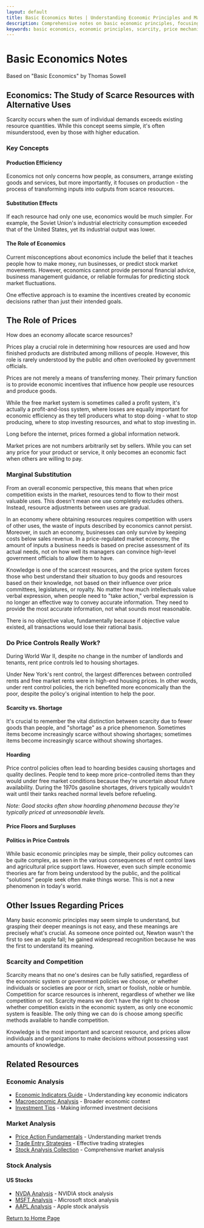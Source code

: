 ```yaml
---
layout: default
title: Basic Economics Notes | Understanding Economic Principles and Market Dynamics
description: Comprehensive notes on basic economic principles, focusing on scarcity, price mechanisms, and market dynamics. Learn about the fundamental concepts that drive economic decision-making and market behavior.
keywords: basic economics, economic principles, scarcity, price mechanism, market dynamics, economic theory, Thomas Sowell, market efficiency, price controls, economic incentives, resource allocation
---
```


# Basic Economics Notes

Based on "Basic Economics" by Thomas Sowell

## Economics: The Study of Scarce Resources with Alternative Uses

Scarcity occurs when the sum of individual demands exceeds existing resource quantities. While this concept seems simple, it's often misunderstood, even by those with higher education.

### Key Concepts

#### Production Efficiency

Economics not only concerns how people, as consumers, arrange existing goods and services, but more importantly, it focuses on production - the process of transforming inputs into outputs from scarce resources.

#### Substitution Effects

If each resource had only one use, economics would be much simpler. For example, the Soviet Union's industrial electricity consumption exceeded that of the United States, yet its industrial output was lower.

#### The Role of Economics

Current misconceptions about economics include the belief that it teaches people how to make money, run businesses, or predict stock market movements. However, economics cannot provide personal financial advice, business management guidance, or reliable formulas for predicting stock market fluctuations.

One effective approach is to examine the incentives created by economic decisions rather than just their intended goals.

## The Role of Prices

How does an economy allocate scarce resources?

Prices play a crucial role in determining how resources are used and how finished products are distributed among millions of people. However, this role is rarely understood by the public and often overlooked by government officials.

Prices are not merely a means of transferring money. Their primary function is to provide economic incentives that influence how people use resources and produce goods.

While the free market system is sometimes called a profit system, it's actually a profit-and-loss system, where losses are equally important for economic efficiency as they tell producers what to stop doing - what to stop producing, where to stop investing resources, and what to stop investing in.

Long before the internet, prices formed a global information network.

Market prices are not numbers arbitrarily set by sellers. While you can set any price for your product or service, it only becomes an economic fact when others are willing to pay.

### Marginal Substitution

From an overall economic perspective, this means that when price competition exists in the market, resources tend to flow to their most valuable uses. This doesn't mean one use completely excludes others. Instead, resource adjustments between uses are gradual.

In an economy where obtaining resources requires competition with users of other uses, the waste of inputs described by economics cannot persist. Moreover, in such an economy, businesses can only survive by keeping costs below sales revenue. In a price-regulated market economy, the amount of inputs a business needs is based on precise assessment of its actual needs, not on how well its managers can convince high-level government officials to allow them to have.

Knowledge is one of the scarcest resources, and the price system forces those who best understand their situation to buy goods and resources based on their knowledge, not based on their influence over price committees, legislatures, or royalty. No matter how much intellectuals value verbal expression, when people need to "take action," verbal expression is no longer an effective way to convey accurate information. They need to provide the most accurate information, not what sounds most reasonable.

There is no objective value, fundamentally because if objective value existed, all transactions would lose their rational basis.

### Do Price Controls Really Work?

During World War II, despite no change in the number of landlords and tenants, rent price controls led to housing shortages.

Under New York's rent control, the largest differences between controlled rents and free market rents were in high-end housing prices. In other words, under rent control policies, the rich benefited more economically than the poor, despite the policy's original intention to help the poor.

#### Scarcity vs. Shortage

It's crucial to remember the vital distinction between scarcity due to fewer goods than people, and "shortage" as a price phenomenon. Sometimes items become increasingly scarce without showing shortages; sometimes items become increasingly scarce without showing shortages.

#### Hoarding

Price control policies often lead to hoarding besides causing shortages and quality declines. People tend to keep more price-controlled items than they would under free market conditions because they're uncertain about future availability. During the 1970s gasoline shortages, drivers typically wouldn't wait until their tanks reached normal levels before refueling.

*Note: Good stocks often show hoarding phenomena because they're typically priced at unreasonable levels.*

#### Price Floors and Surpluses

#### Politics in Price Controls

While basic economic principles may be simple, their policy outcomes can be quite complex, as seen in the various consequences of rent control laws and agricultural price support laws. However, even such simple economic theories are far from being understood by the public, and the political "solutions" people seek often make things worse. This is not a new phenomenon in today's world.

## Other Issues Regarding Prices

Many basic economic principles may seem simple to understand, but grasping their deeper meanings is not easy, and these meanings are precisely what's crucial. As someone once pointed out, Newton wasn't the first to see an apple fall; he gained widespread recognition because he was the first to understand its meaning.

### Scarcity and Competition

Scarcity means that no one's desires can be fully satisfied, regardless of the economic system or government policies we choose, or whether individuals or societies are poor or rich, smart or foolish, noble or humble. Competition for scarce resources is inherent, regardless of whether we like competition or not. Scarcity means we don't have the right to choose whether competition exists in the economic system, as only one economic system is feasible. The only thing we can do is choose among specific methods available to handle competition.

Knowledge is the most important and scarcest resource, and prices allow individuals and organizations to make decisions without possessing vast amounts of knowledge.

## Related Resources

### Economic Analysis
- [Economic Indicators Guide](./EIforP.html) - Understanding key economic indicators
- [Macroeconomic Analysis](./MacroEco.html) - Broader economic context
- [Investment Tips](./TheTipsForInvest.html) - Making informed investment decisions

### Market Analysis
- [Price Action Fundamentals](./PriceAction.html) - Understanding market trends
- [Trade Entry Strategies](./TradeIn.html) - Effective trading strategies
- [Stock Analysis Collection](./stock-analysis.html) - Comprehensive market analysis

### Stock Analysis
#### US Stocks
- [NVDA Analysis](./NVDA.html) - NVIDIA stock analysis
- [MSFT Analysis](./MSFT.html) - Microsoft stock analysis
- [AAPL Analysis](./AAPL.html) - Apple stock analysis

[Return to Home Page](./index.html)